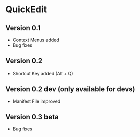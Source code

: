 # QuickEdit

## Version 0.1

- Context Menus added
- Bug fixes

## Version 0.2

- Shortcut Key added (Alt + Q)

## Version 0.2 dev (only available for devs)

- Manifest File improved

## Version 0.3 beta

- Bug fixes